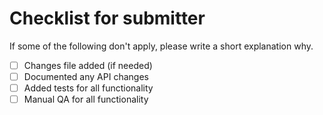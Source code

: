 # Checklist for submitter

If some of the following don't apply, please write a short explanation why.

- [ ] Changes file added (if needed)
- [ ] Documented any API changes
- [ ] Added tests for all functionality
- [ ] Manual QA for all functionality
